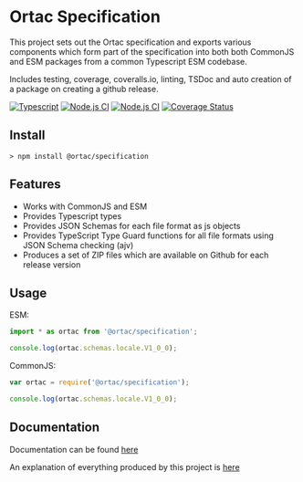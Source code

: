 # Ortac Specification

This project sets out the Ortac specification and exports various components which form part of the specification into both both CommonJS and ESM packages from a common Typescript ESM codebase.

Includes testing, coverage, coveralls.io, linting, TSDoc and auto creation of a package on creating a github release.

[![Typescript](https://shields.io/badge/TypeScript-3178C6?logo=TypeScript&logoColor=FFF)](https://www.typescriptlang.org/)
[![Node.js CI](https://github.com/ortac-org/specification/actions/workflows/linux-ci.yml/badge.svg)](https://github.com/ortac-org/specification/actions/workflows/linux-ci.yml)
[![Node.js CI](https://github.com/ortac-org/specification/actions/workflows/windows-ci.yml/badge.svg)](https://github.com/ortac-org/specification/actions/workflows/windows-ci.yml)
[![Coverage Status](https://coveralls.io/repos/github/ortac-org/specification/badge.svg?branch=main)](https://coveralls.io/github/ortac-org/specification?branch=main)

## Install

```console
> npm install @ortac/specification
```

## Features

- Works with CommonJS and ESM
- Provides Typescript types
- Provides JSON Schemas for each file format as js objects
- Provides TypeScript Type Guard functions for all file formats using JSON Schema checking (ajv)
- Produces a set of ZIP files which are available on Github for each release version

## Usage
ESM:
```js
import * as ortac from '@ortac/specification';

console.log(ortac.schemas.locale.V1_0_0);
```

CommonJS:
```js
var ortac = require('@ortac/specification');

console.log(ortac.schemas.locale.V1_0_0);
```

## Documentation

Documentation can be found [here](https://ortac-org.github.io/specification/docs/modules.html)

An explanation of everything produced by this project is [here](readme2.md) 
